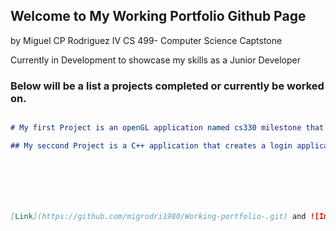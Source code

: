 ## Welcome to My Working Portfolio Github Page
by Miguel CP Rodriguez IV 
CS 499- Computer Science Captstone  

Currently in Development to showcase my skills as a Junior Developer 

### Below will be a list a projects completed or currently be worked on. 



```markdown

# My first Project is an openGL application named cs330 milestone that features as 3d Chair. 

## My seccond Project is a C++ application that creates a login application and utilizes SQL functionality







[Link](https://github.com/migrodri1980/Working-portfolio-.git) and ![Image](src)
```

